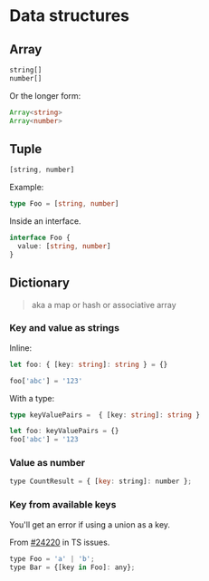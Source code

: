 # Data structures


## Array

```typescript
string[]
number[]
```

Or the longer form:

```typescript
Array<string>
Array<number>
```


## Tuple

```typescript
[string, number]
```

Example:

```typescript
type Foo = [string, number]
```

Inside an interface.

```typescript
interface Foo {
  value: [string, number]
}
```


## Dictionary
> aka a map or hash or associative array

### Key and value as strings

Inline:

```typescript
let foo: { [key: string]: string } = {}

foo['abc'] = '123'
```

With a type:

```typescript
type keyValuePairs =  { [key: string]: string }

let foo: keyValuePairs = {}
foo['abc'] = '123
```

### Value as number

```javascript
type CountResult = { [key: string]: number };
```

### Key from available keys

You'll get an error if using a union as a key.

From [#24220](https://github.com/Microsoft/TypeScript/issues/24220) in TS issues.

```javascript
type Foo = 'a' | 'b';
type Bar = {[key in Foo]: any};
```
